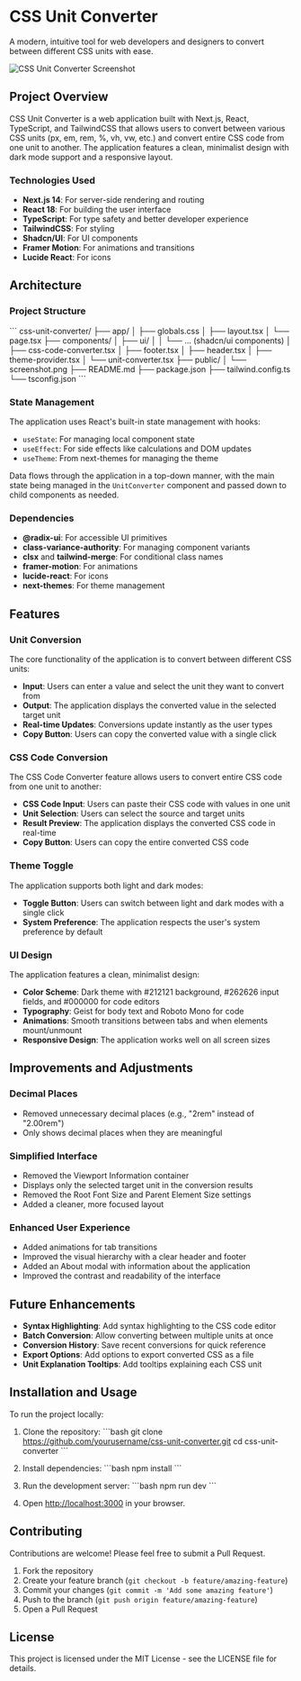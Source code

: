 # CSS Unit Converter

A modern, intuitive tool for web developers and designers to convert between different CSS units with ease.

![CSS Unit Converter Screenshot](public/screenshot.png)

## Project Overview

CSS Unit Converter is a web application built with Next.js, React, TypeScript, and TailwindCSS that allows users to convert between various CSS units (px, em, rem, %, vh, vw, etc.) and convert entire CSS code from one unit to another. The application features a clean, minimalist design with dark mode support and a responsive layout.

### Technologies Used

- **Next.js 14**: For server-side rendering and routing
- **React 18**: For building the user interface
- **TypeScript**: For type safety and better developer experience
- **TailwindCSS**: For styling
- **Shadcn/UI**: For UI components
- **Framer Motion**: For animations and transitions
- **Lucide React**: For icons

## Architecture

### Project Structure

\`\`\`
css-unit-converter/
├── app/
│   ├── globals.css
│   ├── layout.tsx
│   └── page.tsx
├── components/
│   ├── ui/
│   │   └── ... (shadcn/ui components)
│   ├── css-code-converter.tsx
│   ├── footer.tsx
│   ├── header.tsx
│   ├── theme-provider.tsx
│   └── unit-converter.tsx
├── public/
│   └── screenshot.png
├── README.md
├── package.json
├── tailwind.config.ts
└── tsconfig.json
\`\`\`

### State Management

The application uses React's built-in state management with hooks:

- `useState`: For managing local component state
- `useEffect`: For side effects like calculations and DOM updates
- `useTheme`: From next-themes for managing the theme

Data flows through the application in a top-down manner, with the main state being managed in the `UnitConverter` component and passed down to child components as needed.

### Dependencies

- **@radix-ui**: For accessible UI primitives
- **class-variance-authority**: For managing component variants
- **clsx** and **tailwind-merge**: For conditional class names
- **framer-motion**: For animations
- **lucide-react**: For icons
- **next-themes**: For theme management

## Features

### Unit Conversion

The core functionality of the application is to convert between different CSS units:

- **Input**: Users can enter a value and select the unit they want to convert from
- **Output**: The application displays the converted value in the selected target unit
- **Real-time Updates**: Conversions update instantly as the user types
- **Copy Button**: Users can copy the converted value with a single click

### CSS Code Conversion

The CSS Code Converter feature allows users to convert entire CSS code from one unit to another:

- **CSS Code Input**: Users can paste their CSS code with values in one unit
- **Unit Selection**: Users can select the source and target units
- **Result Preview**: The application displays the converted CSS code in real-time
- **Copy Button**: Users can copy the entire converted CSS code

### Theme Toggle

The application supports both light and dark modes:

- **Toggle Button**: Users can switch between light and dark modes with a single click
- **System Preference**: The application respects the user's system preference by default

### UI Design

The application features a clean, minimalist design:

- **Color Scheme**: Dark theme with #212121 background, #262626 input fields, and #000000 for code editors
- **Typography**: Geist for body text and Roboto Mono for code
- **Animations**: Smooth transitions between tabs and when elements mount/unmount
- **Responsive Design**: The application works well on all screen sizes

## Improvements and Adjustments

### Decimal Places

- Removed unnecessary decimal places (e.g., "2rem" instead of "2.00rem")
- Only shows decimal places when they are meaningful

### Simplified Interface

- Removed the Viewport Information container
- Displays only the selected target unit in the conversion results
- Removed the Root Font Size and Parent Element Size settings
- Added a cleaner, more focused layout

### Enhanced User Experience

- Added animations for tab transitions
- Improved the visual hierarchy with a clear header and footer
- Added an About modal with information about the application
- Improved the contrast and readability of the interface

## Future Enhancements

- **Syntax Highlighting**: Add syntax highlighting to the CSS code editor
- **Batch Conversion**: Allow converting between multiple units at once
- **Conversion History**: Save recent conversions for quick reference
- **Export Options**: Add options to export converted CSS as a file
- **Unit Explanation Tooltips**: Add tooltips explaining each CSS unit

## Installation and Usage

To run the project locally:

1. Clone the repository:
   \`\`\`bash
   git clone https://github.com/yourusername/css-unit-converter.git
   cd css-unit-converter
   \`\`\`

2. Install dependencies:
   \`\`\`bash
   npm install
   \`\`\`

3. Run the development server:
   \`\`\`bash
   npm run dev
   \`\`\`

4. Open [http://localhost:3000](http://localhost:3000) in your browser.

## Contributing

Contributions are welcome! Please feel free to submit a Pull Request.

1. Fork the repository
2. Create your feature branch (`git checkout -b feature/amazing-feature`)
3. Commit your changes (`git commit -m 'Add some amazing feature'`)
4. Push to the branch (`git push origin feature/amazing-feature`)
5. Open a Pull Request

## License

This project is licensed under the MIT License - see the LICENSE file for details.
